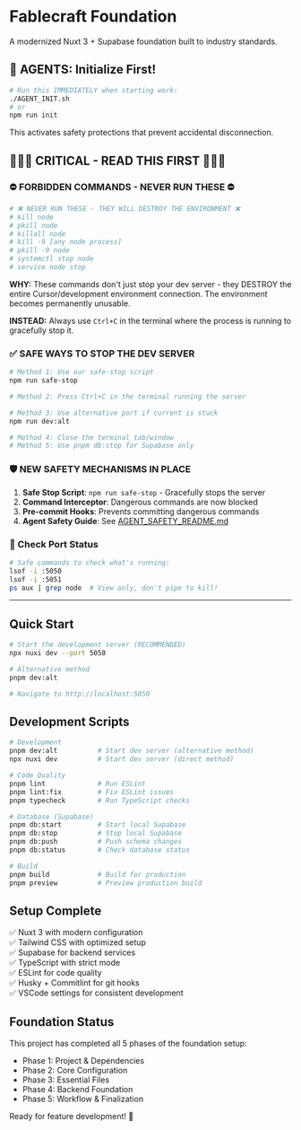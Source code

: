 # Fablecraft Foundation

A modernized Nuxt 3 + Supabase foundation built to industry standards.

## 🚀 AGENTS: Initialize First!

```bash
# Run this IMMEDIATELY when starting work:
./AGENT_INIT.sh
# or
npm run init
```

This activates safety protections that prevent accidental disconnection.

## 🚨🚨🚨 CRITICAL - READ THIS FIRST 🚨🚨🚨

### ⛔ FORBIDDEN COMMANDS - NEVER RUN THESE ⛔

```bash
# ❌ NEVER RUN THESE - THEY WILL DESTROY THE ENVIRONMENT ❌
# kill node
# pkill node
# killall node
# kill -9 [any node process]
# pkill -9 node
# systemctl stop node
# service node stop
```

**WHY:** These commands don't just stop your dev server - they DESTROY the entire Cursor/development environment connection. The environment becomes permanently unusable.

**INSTEAD:** Always use `Ctrl+C` in the terminal where the process is running to gracefully stop it.

### ✅ SAFE WAYS TO STOP THE DEV SERVER

```bash
# Method 1: Use our safe-stop script
npm run safe-stop

# Method 2: Press Ctrl+C in the terminal running the server

# Method 3: Use alternative port if current is stuck
npm run dev:alt

# Method 4: Close the terminal tab/window
# Method 5: Use pnpm db:stop for Supabase only
```

### 🛡️ NEW SAFETY MECHANISMS IN PLACE

1. **Safe Stop Script**: `npm run safe-stop` - Gracefully stops the server
2. **Command Interceptor**: Dangerous commands are now blocked
3. **Pre-commit Hooks**: Prevents committing dangerous commands
4. **Agent Safety Guide**: See [AGENT_SAFETY_README.md](./AGENT_SAFETY_README.md)

### 📍 Check Port Status

```bash
# Safe commands to check what's running:
lsof -i :5050
lsof -i :5051
ps aux | grep node  # View only, don't pipe to kill!
```

---

## Quick Start

```bash
# Start the development server (RECOMMENDED)
npx nuxi dev --port 5050

# Alternative method
pnpm dev:alt

# Navigate to http://localhost:5050
```

## Development Scripts

```bash
# Development
pnpm dev:alt          # Start dev server (alternative method)
npx nuxi dev          # Start dev server (direct method)

# Code Quality
pnpm lint             # Run ESLint
pnpm lint:fix         # Fix ESLint issues
pnpm typecheck        # Run TypeScript checks

# Database (Supabase)
pnpm db:start         # Start local Supabase
pnpm db:stop          # Stop local Supabase
pnpm db:push          # Push schema changes
pnpm db:status        # Check database status

# Build
pnpm build            # Build for production
pnpm preview          # Preview production build
```

## Setup Complete

✅ Nuxt 3 with modern configuration  
✅ Tailwind CSS with optimized setup  
✅ Supabase for backend services  
✅ TypeScript with strict mode  
✅ ESLint for code quality  
✅ Husky + Commitlint for git hooks  
✅ VSCode settings for consistent development  

## Foundation Status

This project has completed all 5 phases of the foundation setup:
- Phase 1: Project & Dependencies
- Phase 2: Core Configuration  
- Phase 3: Essential Files
- Phase 4: Backend Foundation
- Phase 5: Workflow & Finalization

Ready for feature development! 🚀
